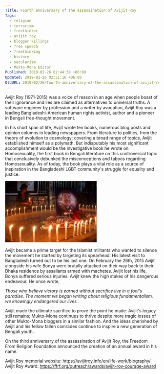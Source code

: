 ```yaml
---
Title: Fourth anniversary of the assassination of Avijit Roy
Tags:
  - religion
  - terrorism
  - freethinker
  - avijit roy
  - blogger killings
  - free speech
  - freethinking
  - history
  - secularism
  - Mukto-Mona Editor
Published: 2019-02-26 02:44:38 +06:00
Updated: 2019-02-26 02:51:16 +06:00
OldURL: 2019/02/26/fourth-anniversary-of-the-assassination-of-avijit-roy/
---
```


Avijit Roy (1971-2015) was a voice of reason in an age when people boast of their ignorance and lies are claimed as alternatives to universal truths. A software engineer by profession and a writer by avocation, Avijit Roy was a leading Bangladeshi-American human rights activist, author and a pioneer in Bengali free-thought movement.

In his short span of life, Avijit wrote ten books, numerous blog posts and opinion columns in leading newspapers. From literature to politics, from the theory of evolution to cosmology; covering a broad range of topics, Avijit established himself as a polymath. But indisputably his most significant accomplishment would be the investigative book he wrote on Homosexuality, the first book in Bengali literature on this controversial topic that conclusively debunked the misconceptions and taboos regarding Homosexuality. As of today, the book plays a vital role as a source of inspiration in the Bangladeshi LGBT community's struggle for equality and justice.

<a href="https://raw.githubusercontent.com/think-mm/enblog-static/web/wp-uploads/2019/02/avijit_memorial4.jpg"><img src="https://raw.githubusercontent.com/think-mm/enblog-static/web/wp-uploads/2019/02/avijit_memorial4-300x200.jpg" alt="" width="300" height="200" class="alignnone size-medium wp-image-10964" /></a>

Avijit became a prime target for the Islamist militants who wanted to silence the movement he started by targeting its spearhead. His latest visit to Bangladesh turned out to be his last one. On February the 26th, 2015 Avijit alongside his wife Bonya were brutally attacked on their way back to their Dhaka residence by assailants armed with machetes. Avijit lost his life, Bonya suffered serious injuries.
Avijit knew the high stakes of his dangerous endeavour. He once wrote,

<em>Those who believe victory is earned without sacrifice live in a fool's paradise. The moment we began writing about religious fundamentalism, we knowingly endangered our lives.</em>

 
Avijit made the ultimate sacrifice to prove the point he made. Avijit's legacy still remains; Mukto-Mona continues to thrive despite more tragic losses of other Mukto-Mona bloggers in a similar fashion. And the ideas cherished by Avijit and his fellow fallen comrades continue to inspire a new generation of Bengali youth.

 On the third anniversary of the assassination of Avijit Roy, the Freedom From Religion Foundation announced the creation of an annual award in his name. 

Avijit Roy memorial website: https://avijitroy.info/en/life-work/biography/
Avijit Roy Award: https://ffrf.org/outreach/awards/avijit-roy-courage-award

